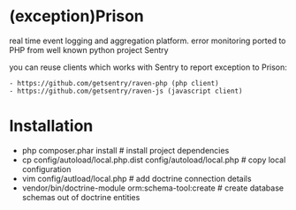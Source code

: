 (exception)Prison
=======================

real time event logging and aggregation platform. error monitoring ported to PHP from well known python project Sentry

you can reuse clients which works with Sentry to report exception to Prison:

    - https://github.com/getsentry/raven-php (php client)
    - https://github.com/getsentry/raven-js (javascript client)

Installation
===============

* php composer.phar install # install project dependencies
* cp config/autoload/local.php.dist config/autoload/local.php # copy local configuration
* vim config/autload/local.php # add doctrine connection details
* vendor/bin/doctrine-module orm:schema-tool:create # create database schemas out of doctrine entities
